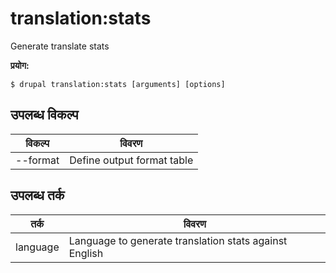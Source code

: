 # translation:stats
Generate translate stats

**प्रयोग:**
```
$ drupal translation:stats [arguments] [options]
```

## उपलब्ध विकल्प
विकल्प | विवरण
-------|-------------
--format | Define output format table|markdown

## उपलब्ध तर्क
तर्क | विवरण
---------|-------------
language | Language to generate translation stats against English
